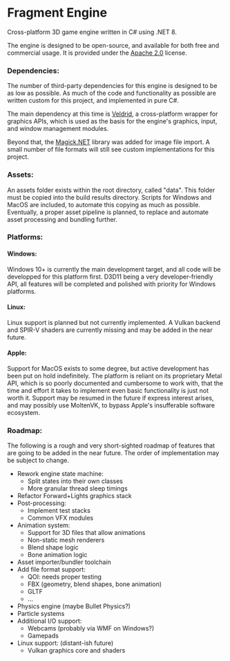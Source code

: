# Fragment Engine
Cross-platform 3D game engine written in C# using .NET 8.

The engine is designed to be open-source, and available for both free and commercial usage. It is provided under the [Apache 2.0](https://github.com/klaro115/FragEngine?tab=Apache-2.0-1-ov-file#readme) license.


### Dependencies:
The number of third-party dependencies for this engine is designed to be as low as possible.
As much of the code and functionality as possible are written custom for this project, and implemented in pure C#.

The main dependency at this time is [Veldrid](https://veldrid.dev/), a cross-platform wrapper for graphics APIs, which is used as the basis for the engine's graphics, input, and window management modules.

Beyond that, the [Magick.NET](https://github.com/dlemstra/Magick.NET) library was added for image file import. A small number of file formats will still see custom implementations for this project.


### Assets:
An assets folder exists within the root directory, called "data". This folder must be copied into the build results directory.
Scripts for Windows and MacOS are included, to automate this copying as much as possible.
Eventually, a proper asset pipeline is planned, to replace and automate asset processing and bundling further.


### Platforms:

#### Windows:
Windows 10+ is currently the main development target, and all code will be developped for this platform first.
D3D11 being a very developer-friendly API, all features will be completed and polished with priority for Windows platforms.

#### Linux:
Linux support is planned but not currently implemented. A Vulkan backend and SPIR-V shaders are currently missing and may be added in the near future.

#### Apple:
Support for MacOS exists to some degree, but active development has been put on hold indefinitely.
The platform is reliant on its proprietary Metal API, which is so poorly documented and cumbersome to work with, that the time and effort it takes to implement even basic functionality is just not worth it.
Support may be resumed in the future if express interest arises, and may possibly use MoltenVK, to bypass Apple's insufferable software ecosystem.


### Roadmap:

The following is a rough and very short-sighted roadmap of features that are going to be added in the near future. The order of implementation may be subject to change.

- Rework engine state machine:
    - Split states into their own classes
    - More granular thread sleep timings
- Refactor Forward+Lights graphics stack
- Post-processing:
    - Implement test stacks
    - Common VFX modules
- Animation system:
    - Support for 3D files that allow animations
    - Non-static mesh renderers
    - Blend shape logic
    - Bone animation logic
- Asset importer/bundler toolchain
- Add file format support:
    - QOI: needs proper testing
    - FBX (geometry, blend shapes, bone animation)
    - GLTF
    - ...
- Physics engine (maybe Bullet Physics?)
- Particle systems
- Additional I/O support:
    - Webcams (probably via WMF on Windows?)
    - Gamepads
- Linux support: (distant-ish future)
    - Vulkan graphics core and shaders

